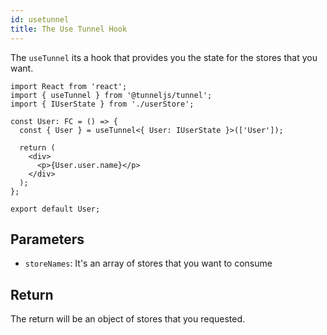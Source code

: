 ```yaml
---
id: usetunnel
title: The Use Tunnel Hook
---
```


The `useTunnel` its a hook that provides you the state for the stores that you want.

```tsx
import React from 'react';
import { useTunnel } from '@tunneljs/tunnel';
import { IUserState } from './userStore';

const User: FC = () => {
  const { User } = useTunnel<{ User: IUserState }>(['User']);

  return (
    <div>
      <p>{User.user.name}</p>
    </div>
  );
};

export default User;
```

## Parameters

- `storeNames`: It's an array of stores that you want to consume

## Return

The return will be an object of stores that you requested.
